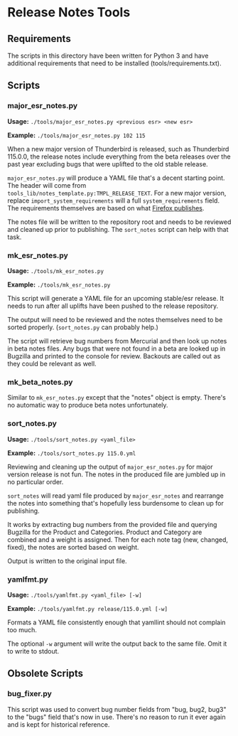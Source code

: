 # Release Notes Tools

## Requirements

The scripts in this directory have been written for Python 3 and have
additional requirements that need to be installed (tools/requirements.txt).

## Scripts

### major_esr_notes.py

**Usage:** `./tools/major_esr_notes.py <previous esr> <new esr>`

**Example:** `./tools/major_esr_notes.py 102 115`

When a new major version of Thunderbird is released, such as Thunderbird
115.0.0, the release notes include everything from the beta releases over
the past year excluding bugs that were uplifted to the old stable release.

`major_esr_notes.py` will produce a YAML file that's a decent starting
point. The header will come from `tools_lib/notes_template.py:TMPL_RELEASE_TEXT`.
For a new major version, replace `import_system_requirements` will a full
`system_requirements` field. The requirements themselves are based on
what [Firefox publishes](https://www.mozilla.org/en-US/firefox/115.0a1/system-requirements/).

The notes file will be written to the repository root and needs to be
reviewed and cleaned up prior to publishing. The `sort_notes` script can
help with that task.

### mk_esr_notes.py

**Usage:** `./tools/mk_esr_notes.py`

**Example:** `./tools/mk_esr_notes.py`

This script will generate a YAML file for an upcoming stable/esr release.
It needs to run after all uplifts have been pushed to the release repository.

The output will need to be reviewed and the notes themselves need to be
sorted properly. (`sort_notes.py` can probably help.)

The script will retrieve bug numbers from Mercurial and then look up notes
in beta notes files. Any bugs that were not found in a beta are looked up
in Bugzilla and printed to the console for review. Backouts are called out
as they could be relevant as well.

### mk_beta_notes.py

Similar to `mk_esr_notes.py` except that the "notes" object is empty. There's
no automatic way to produce beta notes unfortunately.

### sort_notes.py

**Usage:** `./tools/sort_notes.py <yaml_file>`

**Example:** `./tools/sort_notes.py 115.0.yml`

Reviewing and cleaning up the output of `major_esr_notes.py` for major version
release is not fun. The notes in the produced file are jumbled up in no
particular order.

`sort_notes` will read yaml file produced by `major_esr_notes` and rearrange
the notes into something that's hopefully less burdensome to clean up for
publishing.

It works by extracting bug numbers from the provided file and querying
Bugzilla for the Product and Categories. Product and Category are combined
and a weight is assigned. Then for each note tag (new, changed, fixed), the
notes are sorted based on weight.

Output is written to the original input file.

### yamlfmt.py

**Usage:** `./tools/yamlfmt.py <yaml_file> [-w]`

**Example:** `./tools/yamlfmt.py release/115.0.yml [-w]`

Formats a YAML file consistently enough that yamllint should not complain
too much.

The optional `-w` argument will write the output back to the same file. Omit
it to write to stdout.

## Obsolete Scripts

### bug_fixer.py
This script was used to convert bug number fields from "bug, bug2, bug3"
to the "bugs" field that's now in use. There's no reason to run it ever
again and is kept for historical reference. 

